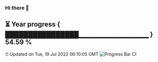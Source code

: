 ### Hi there 👋
⏳ Year progress { ████████████████▁▁▁▁▁▁▁▁▁▁▁▁▁▁ } 54.59 %
---
⏰ Updated on Tue, 19 Jul 2022 06:10:05 GMT
![Progress Bar CI](https://github.com/Moyi321/Moyi321/workflows/Progress%20Bar%20CI/badge.svg)
